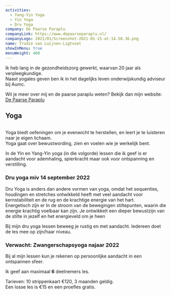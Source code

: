 ```yaml
---
activities:
  - Yang-Yin Yoga
  - Yin Yoga
  - Dru Yoga
company: De Paarse Paraplu
companyLink: https://www.depaarseparaplu.nl/
companyLogo: 2021/01/Screenshot-2021-01-15-at-14.58.36.png
name: Trudie van Luijnen-Ligtvoet
showInMenu: true
menuWeight: 400
---
```


Ik heb lang in de gezondheidszorg gewerkt, waarvan 20 jaar als verpleegkundige.   
Naast yogales geven ben ik in het dagelijks leven onderwijskundig adviseur bij Aumc.

Wil je meer over mij en de paarse paraplu weten? Bekijk dan mijn website: [De Paarse Paraplu](https://www.depaarseparaplu.nl)  

## Yoga

<figure class="alignright"><img src="https://res.cloudinary.com/piith/image/upload/2022/10/trudie.jpg" alt="" class="wp-image-2997"/></figure>

Yoga biedt oefeningen om je evenwicht te herstellen, en leert je te luisteren naar je eigen lichaam.   
Yoga gaat over bewustwording, zien en voelen wie je werkelijk bent.

In de Yin en Yang-Yin yoga (in die volgorde) lessen die ik geef is er aandacht voor ademhaling, spierkracht maar ook voor ontspanning en verstilling.

### Dru yoga miv 14 september 2022

Dru Yoga is anders dan andere vormen van yoga, omdat het sequenties, houdingen en stretches ontwikkeld heeft met veel aandacht voor kernstabiliteit en de rug en de krachtige energie van het hart.  
Energetisch zijn er In de stroom van de bewegingen stiltepunten, waarin die energie krachtig voelbaar kan zijn. Je ontwikkelt een dieper bewustzijn van de stilte in jezelf en het energieveld om je heen

Bij mijn dru yoga lessen beweeg je rustig en met aandacht. Iedereen doet de les mee op zijn/haar niveau.

### Verwacht: Zwangerschapsyoga najaar 2022

Bij al mijn lessen kun je rekenen op persoonlijke aandacht in een ontspannen sfeer.

Ik geef aan maximaal **6** deelnemers les. 

Tarieven: 10 strippenkaart €120, 3 maanden geldig.  
Een losse les is €15 en een proefles gratis.

<figure class="aligncenter"><img src="https://res.cloudinary.com/piith/image/upload/2019/03/trudie.jpg" alt="" class="wp-image-2343"/></figure>
